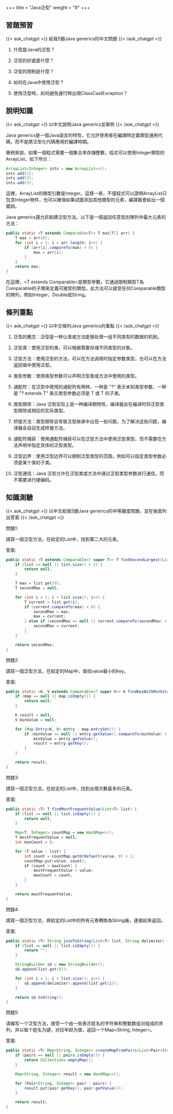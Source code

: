 +++
title = "Java泛型"
weight = "9"
+++
## 習題預習
{{< ask_chatgpt >}}
給我5題Java generics的中文問題
{{< /ask_chatgpt >}}



1. 什麼是Java的泛型？

2. 泛型的好處是什麼？

3. 泛型的限制是什麼？

4. 如何在Java中使用泛型？

5. 使用泛型時，如何避免運行時出現ClassCastException？   

## 說明知識
{{< ask_chatgpt >}}
以中文說明Java generics並舉例
{{< /ask_chatgpt >}}



Java generics是一個Java語言的特性，它允許使用者在編譯時定義類型通用代碼，而不是將泛型化代碼應用於編譯時期。

舉例來說，如果一個程式需要一個集合來存儲整數，程式可以使用Integer類型的ArrayList，如下所示：

```java
ArrayList<Integer> ints = new ArrayList<>();
ints.add(1);
ints.add(2);
ints.add(3);
```

這裡，ArrayList的類型引數是Integer。這樣一來，不僅程式可以證明ArrayList只包含Integer物件，也可以確保如果試圖添加其他類型的元素，編譯器會給出一個錯誤。

Java generics還允許創建泛型方法。以下是一個返回任意型別陣列中最大元素的方法：

```java
public static <T extends Comparable<T>> T max(T[] arr) {
    T max = arr[0];
    for (int i = 1; i < arr.length; i++) {
        if (arr[i].compareTo(max) > 0) {
            max = arr[i];
        }
    }
    return max;
}
```

在這裡，<T extends Comparable<T>>是類型參數，它通過限制類型T為Comparable<T>的子類來定義可接受的類型。此方法可以接受任何Comparable<T>類型的陣列，例如Integer，Double或String。   

## 條列重點
{{< ask_chatgpt >}}
以中文條列Java generics的重點
{{< /ask_chatgpt >}}



1. 泛型的概念：泛型是一种让类或方法能够处理一组不同类型的数据的机制。

2. 泛型类：使用泛型的类，可以根据需要存储不同类型的对象。

3. 泛型方法：使用泛型的方法，可以在方法调用时指定参数类型，也可以在方法返回值中使用泛型。

4. 类型参数：使用类型参数可以声明泛型类或方法中使用的类型。

5. 通配符：在泛型中使用的通配符有两种，一种是 "?" 表示未知类型参数，一种是 "? extends T" 表示类型参数必须是 T 或 T 的子类。

6. 类型擦除：Java 泛型实际上是一种编译期特性，编译器会在编译时将泛型类型擦除成相应的实际类型。

7. 桥接方法：类型擦除会导致泛型继承中出现一些问题，为了解决这些问题，编译器会自动生成桥接方法。

8. 通配符捕获：使用通配符捕获可以在泛型方法中使用泛型类型，而不需要在方法声明中指定具体的泛型类型。

9. 泛型边界：使用泛型边界可以限制泛型类型的范围，例如可以指定类型参数必须是某个类的子类。

10. 泛型通信：Java 泛型允许在泛型类或方法中通过泛型类型参数进行通信，而不需要进行硬编码。   

## 知識測驗
{{< ask_chatgpt >}}
以中文給我5題Java generics的中等難度問題，並在後面列出答案
{{< /ask_chatgpt >}}



問題1:

請寫一個泛型方法，在給定的List中，找到第二大的元素。

答案:

```java
public static <T extends Comparable<? super T>> T findSecondLargest(List<T> list) {
    if (list == null || list.size() < 2) {
        return null;
    }

    T max = list.get(0);
    T secondMax = null;

    for (int i = 1; i < list.size(); i++) {
        T current = list.get(i);
        if (current.compareTo(max) > 0) {
            secondMax = max;
            max = current;
        } else if (secondMax == null || current.compareTo(secondMax) > 0) {
            secondMax = current;
        }
    }

    return secondMax;
}
```

問題2:

請寫一個泛型方法，在給定的Map中，查找value最小的key。

答案:

```java
public static <K, V extends Comparable<? super V>> K findKeyWithMinValue(Map<K, V> map) {
    if (map == null || map.isEmpty()) {
        return null;
    }

    K result = null;
    V minValue = null;

    for (Map.Entry<K, V> entry : map.entrySet()) {
        if (minValue == null || entry.getValue().compareTo(minValue) < 0) {
            minValue = entry.getValue();
            result = entry.getKey();
        }
    }

    return result;
}
```

問題3:

請寫一個泛型方法，在給定的List中，找到出現次數最多的元素。

答案:

```java
public static <T> T findMostFrequentValue(List<T> list) {
    if (list == null || list.isEmpty()) {
        return null;
    }

    Map<T, Integer> countMap = new HashMap<>();
    T mostFrequentValue = null;
    int maxCount = 0;

    for (T value : list) {
        int count = countMap.getOrDefault(value, 0) + 1;
        countMap.put(value, count);
        if (count > maxCount) {
            mostFrequentValue = value;
            maxCount = count;
        }
    }

    return mostFrequentValue;
}
```

問題4:

請寫一個泛型方法，將給定的List中的所有元素轉換為String後，連接起來返回。

答案:

```java
public static <T> String joinToString(List<T> list, String delimiter) {
    if (list == null || list.isEmpty()) {
        return "";
    }

    StringBuilder sb = new StringBuilder();
    sb.append(list.get(0));

    for (int i = 1; i < list.size(); i++) {
        sb.append(delimiter).append(list.get(i));
    }

    return sb.toString();
}
```

問題5:

请编写一个泛型方法，接受一个由一些表示姓名的字符串和整数数组对组成的序列，并以每个姓名为键，对应年龄为值，返回一个Map<String, Integer>。

答案:

```java
public static <T> Map<String, Integer> createMapFromPairs(List<Pair<String, Integer>> pairs) {
    if (pairs == null || pairs.isEmpty()) {
        return Collections.emptyMap();
    }

    Map<String, Integer> result = new HashMap<>();

    for (Pair<String, Integer> pair : pairs) {
        result.put(pair.getKey(), pair.getValue());
    }

    return result;
}
```   

